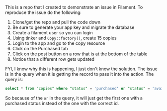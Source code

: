 This is a repo that I created to demonstrate an issue in Filament. To reproduce the issue do the following:

1. Clone/get the repo and pull the code down
2. Be sure to generate your app key and migrate the database
3. Create a filament user so you can login
4. Using tinker and `Copy::factory()`, create 15 copies
5. Login to the app and go to the copy resource
6. Click on the Purchased tab
7. Click on the post button on a row that is at the bottom of the table
8. Notice that a different row gets updated

FYI, I know why this is happening, I just don't know the solution. The issue is in the query when it is getting the
record to pass it into the action. The query is:

```sql
select * from "copies" where "status" = 'purchased' or "status" = 'available' and "id" = '14' LIMIT 1
```
So because of the `or` in the query, it will just get the first one with a purchased status instead of the one with the
correct id.
